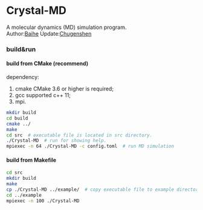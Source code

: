 # Crystal-MD

A molecular dynamics (MD) simulation program.  
Author:[Baihe](mailto:baihe_ustb@163.com)
Update:[Chugenshen](mailto:genshenchu@gmail.com)

### build&run
#### build from CMake (recommend)  
dependency:
1. cmake CMake 3.6 or higher is required;
2. gcc supported c++ 11;
3. mpi.

```sh
mkdir build
cd build
cmake ../
make
cd src  # executable file is located in src directory.
./Crystal-MD  # run for showing help.
mpiexec -n 64 ./Crystal-MD -c config.toml  # run MD simulation

```

#### build from Makefile
```sh
cd src
mkdir build
make
cp ./Crystal-MD ../example/  # copy executable file to example directory.
cd ../example
mpiexec -n 100 ./Crystal-MD

```
